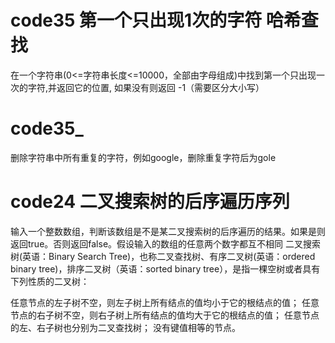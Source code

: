 # code35 第一个只出现1次的字符  哈希查找
在一个字符串(0<=字符串长度<=10000，全部由字母组成)中找到第一个只出现一次的字符,并返回它的位置, 如果没有则返回 -1（需要区分大小写）

# code35_
删除字符串中所有重复的字符，例如google，删除重复字符后为gole

# code24 二叉搜索树的后序遍历序列
输入一个整数数组，判断该数组是不是某二叉搜索树的后序遍历的结果。如果是则返回true。否则返回false。假设输入的数组的任意两个数字都互不相同
二叉搜索树(英语：Binary Search Tree)，也称二叉查找树、有序二叉树(英语：ordered binary tree)，排序二叉树（英语：sorted binary tree），是指一棵空树或者具有下列性质的二叉树：

任意节点的左子树不空，则左子树上所有结点的值均小于它的根结点的值；
任意节点的右子树不空，则右子树上所有结点的值均大于它的根结点的值；
任意节点的左、右子树也分别为二叉查找树；
没有键值相等的节点。
